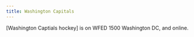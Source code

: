 ```yaml
---
title: Washington Capitals
---
```

[Washington Captials hockey] is on WFED 1500 Washington DC, and online.

[Washington Capitals hockey]:https://www.nhl.com/capitals/multimedia/caps-radio-247
